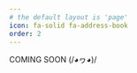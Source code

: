 ```yaml
---
# the default layout is 'page'
icon: fa-solid fa-address-book
order: 2
---
```


COMING SOON (/◕ヮ◕)/
